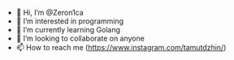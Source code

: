 - 👋 Hi, I’m @Zeron1ca 
- 👀 I’m interested in programming
- 🌱 I’m currently learning Golang
- 💞️ I’m looking to collaborate on anyone
- 📫 How to reach me (https://www.instagram.com/tamutdzhin/)

<!---
Zeron1ca/Zeron1ca is a ✨ special ✨ repository because its `README.md` (this file) appears on your GitHub profile.
You can click the Preview link to take a look at your changes.
--->
